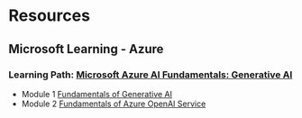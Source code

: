 # Resources

## Microsoft Learning - Azure
### Learning Path: [Microsoft Azure AI Fundamentals: Generative AI](https://learn.microsoft.com/en-us/training/paths/introduction-generative-ai/)
* Module 1 [Fundamentals of Generative AI](https://learn.microsoft.com/en-us/training/modules/fundamentals-generative-ai)
* Module 2 [Fundamentals of Azure OpenAI Service](https://learn.microsoft.com/en-us/training/modules/explore-azure-openai/)
